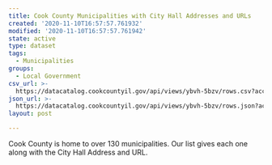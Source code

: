 ```yaml
---
title: Cook County Municipalities with City Hall Addresses and URLs
created: '2020-11-10T16:57:57.761932'
modified: '2020-11-10T16:57:57.761942'
state: active
type: dataset
tags:
  - Municipalities
groups:
  - Local Government
csv_url: >-
  https://datacatalog.cookcountyil.gov/api/views/ybvh-5bzv/rows.csv?accessType=DOWNLOAD
json_url: >-
  https://datacatalog.cookcountyil.gov/api/views/ybvh-5bzv/rows.json?accessType=DOWNLOAD
layout: post

---
```

Cook County is home to over 130 municipalities.  Our list gives each one along with the City Hall Address and URL.
